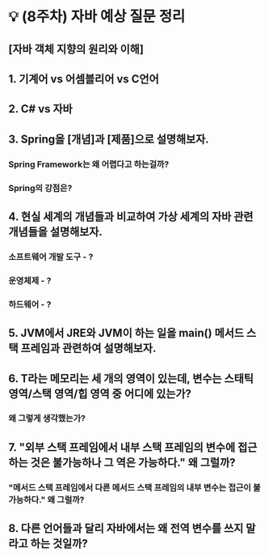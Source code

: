 # 💡 (8주차) 자바 예상 질문 정리

## [자바 객체 지향의 원리와 이해]

## 1. 기계어 vs 어셈블리어 vs C언어

## 2. C# vs 자바

## 3. Spring을 [개념]과 [제품]으로 설명해보자.

### Spring Framework는 왜 어렵다고 하는걸까?

### Spring의 강점은?

## 4. 현실 세계의 개념들과 비교하여 가상 세계의 자바 관련 개념들을 설명해보자.

### 소프트웨어 개발 도구 - ?

### 운영체제 - ?

### 하드웨어 - ?

## 5. JVM에서 JRE와 JVM이 하는 일을 main() 메서드 스택 프레임과 관련하여 설명해보자.

## 6. T라는 메모리는 세 개의 영역이 있는데, 변수는 스태틱 영역/스택 영역/힙 영역 중 어디에 있는가?

### 왜 그렇게 생각했는가?

## 7. "외부 스택 프레임에서 내부 스택 프레임의 변수에 접근하는 것은 불가능하나 그 역은 가능하다." 왜 그럴까?

### "메서드 스택 프레임에서 다른 메서드 스택 프레임의 내부 변수는 접근이 불가능하다." 왜 그럴까?

## 8. 다른 언어들과 달리 자바에서는 왜 전역 변수를 쓰지 말라고 하는 것일까?
